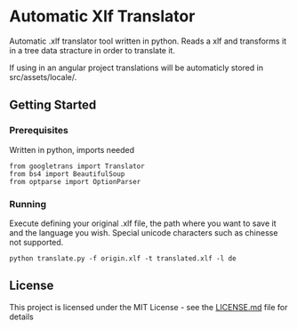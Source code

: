 # Automatic Xlf Translator

Automatic .xlf translator tool written in python. Reads a xlf and transforms it in a tree data stracture
in order to translate it.

If using in an angular project translations will be automaticly stored in src/assets/locale/.

## Getting Started

### Prerequisites

Written in python, imports needed
```
from googletrans import Translator
from bs4 import BeautifulSoup
from optparse import OptionParser
```

### Running

Execute defining your original .xlf file, the path where you want to save it and
the language you wish. Special unicode characters such as chinesse not supported.

```
python translate.py -f origin.xlf -t translated.xlf -l de
```



## License

This project is licensed under the MIT License - see the [LICENSE.md](LICENSE.md) file for details



